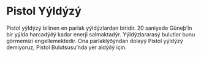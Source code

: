 # Pistol Yýldýzý

Pistol yýldýzý bilinen en parlak yýldýzlardan biridir. 20 saniyede Güneþ’in bir
yýlda harcadýðý kadar enerji salmaktadýr. Yýldýzlararasý bulutlar bunu görmemizi
engellemektedir. Ona parlaklýðýndan dolayý Pistol yýldýzý demiyoruz, Pistol
Bulutsusu’nda yer aldýðý için.
